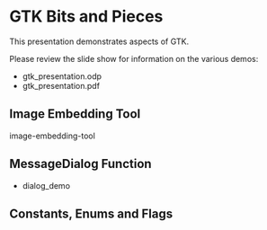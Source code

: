 # GTK Bits and Pieces

This presentation demonstrates aspects of GTK.

Please review the slide show for information on the various demos:

* gtk_presentation.odp
* gtk_presentation.pdf

## Image Embedding Tool

image-embedding-tool

## MessageDialog Function

* dialog_demo

## Constants, Enums and Flags


 
